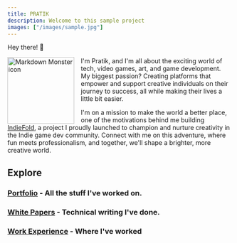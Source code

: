 ```yaml
---
title: PRATIK
description: Welcome to this sample project
images: ["/images/sample.jpg"]
---
```


Hey there! :wave:

<img src="/images/pfp_round.jpg"
     alt="Markdown Monster icon"
     style="float: left; margin-right: 15px; margin-left: 0px; height: 150px; width: 150px; display: block" />



 I'm Pratik, and I'm all about the exciting world of tech, video games, art, and game development. My biggest passion? Creating platforms that empower and support creative individuals on their journey to success, all while making their lives a little bit easier. 
 
 I'm on a mission to make the world a better place, one of the motivations behind me building <a href="https://indiefold.com" target="_blank">IndieFold</a>, a project I proudly launched to champion and nurture creativity in the Indie game dev community. Connect with me on this adventure, where fun meets professionalism, and together, we'll shape a brighter, more creative world.


## Explore

### [Portfolio](/portfolio) - All the stuff I've worked on.

### [White Papers](/papers) - Technical writing I've done.

### [Work Experience](/experience) - Where I've worked